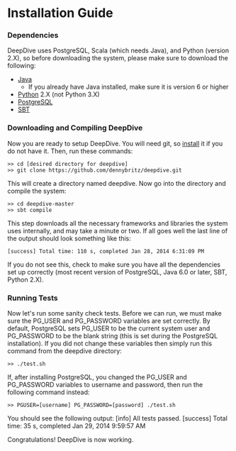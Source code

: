 # Installation Guide

### Dependencies

DeepDive uses PostgreSQL, Scala (which needs Java), and Python (version 2.X), so before downloading the system, please make sure to download the following:

- [Java](http://www.oracle.com/technetwork/java/javase/downloads/jre7-downloads-1880261.html)
  - If you already have Java installed, make sure it is version 6 or higher
- [Python](http://www.python.org/getit/) 2.X (not Python 3.X)
- [PostgreSQL](http://wiki.postgresql.org/wiki/Detailed_installation_guides)
- [SBT](http://www.scala-sbt.org/release/docs/Getting-Started/Setup.html)

### Downloading and Compiling DeepDive

Now you are ready to setup DeepDive. You will need git, so [install](http://git-scm.com/book/en/Getting-Started-Installing-Git) it if you do not have it. Then, run these commands:
    
    >> cd [desired directory for deepdive]
    >> git clone https://github.com/dennybritz/deepdive.git

This will create a directory named deepdive. Now go into the directory and compile the system:

    >> cd deepdive-master
    >> sbt compile

This step downloads all the necessary frameworks and libraries the system uses internally, and may take a minute or two. If all goes well the last line of the output should look something like this:

    [success] Total time: 110 s, completed Jan 28, 2014 6:31:09 PM

If you do not see this, check to make sure you have all the dependencies set up correctly (most recent version of PostgreSQL, Java 6.0 or later, SBT, Python 2.X).

### Running Tests

Now let's run some sanity check tests. Before we can run, we must make sure the PG_USER and PG_PASSWORD variables are set correctly. By default, PostgreSQL sets PG_USER to be the current system user and PG_PASSWORD to be the blank string (this is set during the PostgreSQL installation). If you did not change these variables then simply run this command from the deepdive directory:

    >> ./test.sh

If, after installing PostgreSQL, you changed the PG_USER and PG_PASSWORD variables to username and password, then run the following command instead:

    >> PGUSER=[username] PG_PASSWORD=[password] ./test.sh

You should see the following output:
   [info] All tests passed.
   [success] Total time: 35 s, completed Jan 29, 2014 9:59:57 AM

Congratulations! DeepDive is now working.